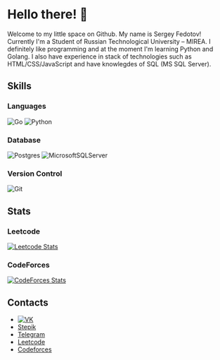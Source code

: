 # Hello there! 👋


Welcome to my little space on Github. My name is Sergey Fedotov! Currently I'm a Student of Russian Technological University – MIREA. I definitely like programming and at the moment I'm learning Python and Golang. I also have experience in stack of technologies such as HTML/CSS/JavaScript and have knowlegdes of SQL (MS SQL Server).

## Skills

###  Languages
![Go](https://img.shields.io/badge/go-%2300ADD8.svg?style=for-the-badge&logo=go&logoColor=white)
![Python](https://img.shields.io/badge/python-3670A0?style=for-the-badge&logo=python&logoColor=ffdd54)

### Database
![Postgres](https://img.shields.io/badge/postgres-%23316192.svg?style=for-the-badge&logo=postgresql&logoColor=white)
![MicrosoftSQLServer](https://img.shields.io/badge/Microsoft%20SQL%20Sever-CC2927?style=for-the-badge&logo=microsoft%20sql%20server&logoColor=white)

### Version Control
![Git](https://img.shields.io/badge/git-%23F05033.svg?style=for-the-badge&logo=git&logoColor=white)

## Stats

### Leetcode

[![Leetcode Stats](https://leetcard.jacoblin.cool/GenFPS?theme=unicorn&font=Indie%20Flower)](https://leetcode.com/GenFPS/)

### CodeForces

[![CodeForces Stats](https://codeforces.org/s/79197/images/codeforces-sponsored-by-ton.png)](https://codeforces.com/profile/GenFPS)

## Contacts

- [![VK](https://upload.wikimedia.org/wikipedia/commons/thumb/2/21/VK.com-logo.svg/600px-VK.com-logo.svg.png)](https://vk.com/generalfps)
- [Stepik](https://stepik.org/users/334678000)
- [Telegram](https://t.me/genfps)
- [Leetcode](https://leetcode.com/GenFPS/)
- [Codeforces](https://codeforces.com/profile/GenFPS)
